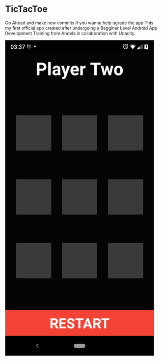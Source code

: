 # TicTacToe
Go Ahead and make new commits if you wanna help ugrade the app
This my first official app created after undergoing a Begginer Level Android App Development Training from Andela in collaboration with Udacity.

![Screenshot](https://github.com/nonsobiose/TicTacToe/blob/master/Screenshot_20200102-033755.png?raw=true "Optional Title")
